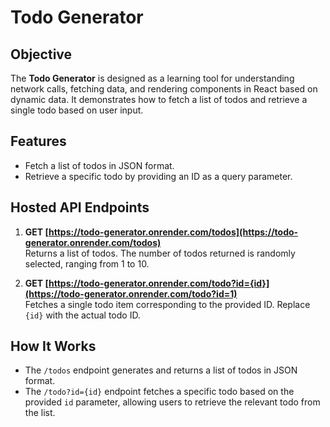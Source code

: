 # Todo Generator

## Objective
The **Todo Generator** is designed as a learning tool for understanding network calls, fetching data, and rendering components in React based on dynamic data. It demonstrates how to fetch a list of todos and retrieve a single todo based on user input.

## Features
- Fetch a list of todos in JSON format.
- Retrieve a specific todo by providing an ID as a query parameter.

## Hosted API Endpoints

1. **GET [https://todo-generator.onrender.com/todos](https://todo-generator.onrender.com/todos)**  
   Returns a list of todos. The number of todos returned is randomly selected, ranging from 1 to 10.

2. **GET [https://todo-generator.onrender.com/todo?id={id}](https://todo-generator.onrender.com/todo?id=1)**  
   Fetches a single todo item corresponding to the provided ID. Replace `{id}` with the actual todo ID.

## How It Works
- The `/todos` endpoint generates and returns a list of todos in JSON format.
- The `/todo?id={id}` endpoint fetches a specific todo based on the provided `id` parameter, allowing users to retrieve the relevant todo from the list.
